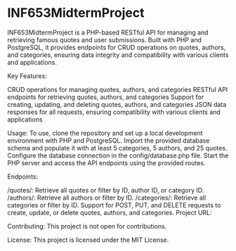 # INF653MidtermProject

INF653MidtermProject is a PHP-based RESTful API for managing and retrieving famous quotes and user submissions. Built with PHP and PostgreSQL, it provides endpoints for CRUD operations on quotes, authors, and categories, ensuring data integrity and compatibility with various clients and applications.

Key Features:

CRUD operations for managing quotes, authors, and categories
RESTful API endpoints for retrieving quotes, authors, and categories
Support for creating, updating, and deleting quotes, authors, and categories
JSON data responses for all requests, ensuring compatibility with various clients and applications

Usage:
To use, clone the repository and set up a local development environment with PHP and PostgreSQL. Import the provided database schema and populate it with at least 5 categories, 5 authors, and 25 quotes. Configure the database connection in the config/database.php file. Start the PHP server and access the API endpoints using the provided routes.

Endpoints:

/quotes/: Retrieve all quotes or filter by ID, author ID, or category ID.
/authors/: Retrieve all authors or filter by ID.
/categories/: Retrieve all categories or filter by ID.
Support for POST, PUT, and DELETE requests to create, update, or delete quotes, authors, and categories.
Project URL: 

Contributing:
This project is not open for contributions. 

License:
This project is licensed under the MIT License.


